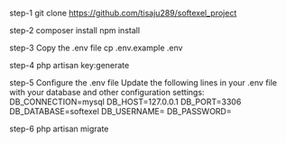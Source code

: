 step-1
git clone https://github.com/tisaju289/softexel_project


step-2
composer install
npm install

step-3
Copy the .env file
cp .env.example .env

step-4
php artisan key:generate


step-5
Configure the .env file
Update the following lines in your .env file with your database and other configuration settings:
DB_CONNECTION=mysql
DB_HOST=127.0.0.1
DB_PORT=3306
DB_DATABASE=softexel
DB_USERNAME=
DB_PASSWORD=

step-6
php artisan migrate



